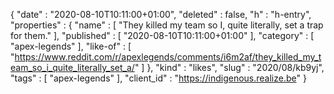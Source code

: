 {
  "date" : "2020-08-10T10:11:00+01:00",
  "deleted" : false,
  "h" : "h-entry",
  "properties" : {
    "name" : [ "They killed my team so I, quite literally, set a trap for them." ],
    "published" : [ "2020-08-10T10:11:00+01:00" ],
    "category" : [ "apex-legends" ],
    "like-of" : [ "https://www.reddit.com/r/apexlegends/comments/i6m2af/they_killed_my_team_so_i_quite_literally_set_a/" ]
  },
  "kind" : "likes",
  "slug" : "2020/08/kb9yj",
  "tags" : [ "apex-legends" ],
  "client_id" : "https://indigenous.realize.be"
}
